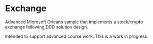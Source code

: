 # Exchange

Advanced Microsoft Orleans sample that implements a stock/crypto exchange following DDD solution design.

Intended to support advanced course work. This is a work in progress.
